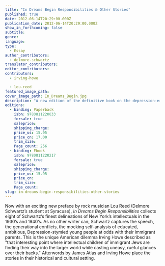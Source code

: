 ```yaml
---
title: "In Dreams Begin Responsibilities & Other Stories"
published: true
date: 2012-06-14T20:29:00.000Z
publication_date: 2012-06-14T20:29:00.000Z
show_in_forthcoming: false
subtitle:
genre:
language:
type:
  - Essay
author_contributors:
  - delmore-schwartz
translator_contributors:
editor_contributors:
contributors:
  - irving-howe

  - lou-reed
featured_image_path:
cover_image_path: In_Dreams_Begin.jpg
description: "A new edition of the definitive book on the depression-era immigrant experience in New York City. "
editions:
  - binding: Paperback
    isbn: 9780811220033
    forsale: true
    saleprice:
    shipping_charge:
    price_us: 15.95
    price_cn: 17.00
    trim_size:
    Page_count: 256
  - binding: Ebook
    isbn: 9780811220217
    forsale: true
    saleprice:
    shipping_charge:
    price_us: 15.95
    price_cn:
    trim_size:
    Page_count:
slug: in-dreams-begin-responsibilities-other-stories
---
```


Now with an exciting new preface by rock musician Lou Reed (Delmore Schwartz’s student at Syracuse), _In Dreams Begin Responsibilities_ collects eight of Schwartz’s finest delineations of New York’s intellectuals in the 1930’s and 1940’s. As no other writer can, Schwartz captures the speech, the generational conflicts, the mocking self-analysis of educated, ambitious, Depression-stymied young people at odds with their immigrant parents. This is the unique American dilemma Irving Howe described as "that interesting point where intellectual children of immigrant Jews are finding their way into the larger world while casting uneasy, rueful glances over their backs." Afterwords by James Atlas and Irving Howe place the stories in their historical and cultural setting.

